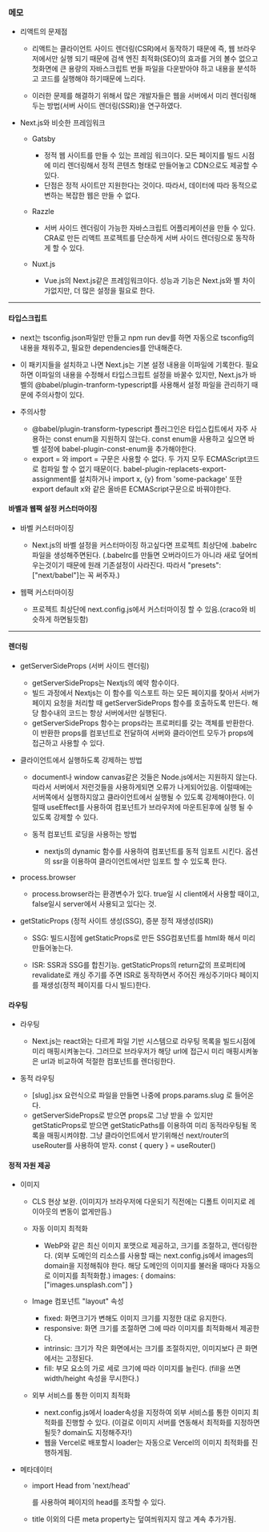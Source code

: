 ### 메모

- 리액트의 문제점

  - 리액트는 클라이언트 사이드 렌더링(CSR)에서 동작하기 때문에
    즉, 웹 브라우저에서만 실행 되기 때문에 검색 엔진 최적화(SEO)의 효과를 거의 볼수 없으고
    첫화면에 큰 용량의 자바스크립트 번들 파일을 다운받아야 하고 내용을 분석하고 코드를 실행해야 하기때문에 느리다.

  - 이러한 문제를 해결하기 위해서 많은 개발자들은 웹을 서버에서 미리 렌더링해두는 방법(서버 사이드 렌더링(SSR))을 연구하였다.

- Next.js와 비슷한 프레임워크

  - Gatsby

    - 정적 웹 사이트를 만들 수 있는 프레임 워크이다.
      모든 페이지를 빌드 시점에 미리 렌더링해서 정적 콘텐츠 형태로 만들어놓고 CDN으로도 제공할 수 있다.
    - 단점은 정적 사이트만 지원한다는 것이다. 따라서, 데이터에 따라 동적으로 변하는 복잡한 웹은 만들 수 없다.

  - Razzle

    - 서버 사이드 렌더링이 가능한 자바스크립트 어플리케이션을 만들 수 있다.
      CRA로 만든 리액트 프로젝트를 단순하게 서버 사이드 렌더링으로 동작하게 할 수 있다.

  - Nuxt.js
    - Vue.js의 Next.js같은 프레임워크이다.
      성능과 기능은 Next.js와 별 차이가없지만, 더 많은 설정을 필요로 한다.

---

#### 타입스크립트

- next는 tsconfig.json파일만 만들고 npm run dev를 하면 자동으로 tsconfig의 내용을 채워주고, 필요한 dependencies를 안내해준다.

- 이 패키지들을 설치하고 나면 Next.js는 기본 설정 내용을 이파일에 기록한다.
  필요하면 이파일의 내용을 수정해서 타입스크립트 설정을 바꿀수 있지만, Next.js가 바벨의 @babel/plugin-tranform-typescript를 사용해서 설정 파일을 관리하기 때문에 주의사항이 있다.

- 주의사항

  - @babel/plugin-transform-typescript 플러그인은 타입스킵트에서 자주 사용하는 const enum을 지원하지 않는다. const enum을 사용하고 싶으면 바벨 설정에 babel-plugin-const-enum을 추가해야한다.
  - export = 와 import = 구문은 사용할 수 없다. 두 가지 모두 ECMAScript코드로 컴파일 할 수 없기 때문이다. babel-plugin-replacets-export-assignment를 설치하거나
    import x, {y} from 'some-package' 또한 export default x와 같은 올바른 ECMAScript구문으로 바꿔야한다.

#### 바벨과 웹팩 설정 커스터마이징

- 바벨 커스터마이징

  - Next.js의 바벨 설정을 커스터마이징 하고싶다면 프로젝트 최상단에 .babelrc파일을 생성해주면된다. (.babelrc를 만들면 오버라이드가 아니라 새로 덮어씌우는것이기 때문에 원래 기존설정이 사라진다. 따라서 "presets": ["next/babel"]는 꼭 써주자.)

- 웹팩 커스터마이징
  - 프로젝트 최상단에 next.config.js에서 커스터마이징 할 수 있음.(craco와 비슷하게 하면될듯함)

---

#### 렌더링

- getServerSideProps (서버 사이드 렌더링)

  - getServerSideProps는 Nextjs의 예약 함수이다.
  - 빌드 과정에서 Nextjs는 이 함수를 익스포트 하는 모든 페이지를 찾아서 서버가 페이지 요청을 처리할 때 getServerSideProps 함수를 호출하도록 만든다.
    해당 함수내의 코드는 항상 서버에서만 실행된다.
  - getServerSideProps 함수는 props라는 프로퍼티를 갖는 객체를 반환한다. 이 반환한 props를 컴포넌트로 전달하여 서버와 클라이언트 모두가 props에 접근하고 사용할 수 있다.

- 클라이언트에서 실행하도록 강제하는 방법

  - document나 window canvas같은 것들은 Node.js에서는 지원하지 않는다. 따라서 서버에서 저런것들을 사용하게되면 오류가 나게되어있음.
    이럴때에는 서버쪽에서 실행하지않고 클라이언트에서 실행될 수 있도록 강제해야한다.
    이럴때 useEffect를 사용하여 컴포넌트가 브라우저에 마운트된후에 실행 될 수 있도록 강제할 수 있다.

  - 동적 컴포넌트 로딩을 사용하는 방법
    - nextjs의 dynamic 함수를 사용하여 컴포넌트를 동적 임포트 시킨다.
      옵션의 ssr을 이용하여 클라이언트에서만 임포트 할 수 있도록 한다.

- process.browser

  - process.browser라는 환경변수가 있다. true일 시 client에서 사용할 때이고, false일시 server에서 사용되고 있다는 것.

- getStaticProps (정적 사이트 생성(SSG), 증분 정적 재생성(ISR))

  - SSG: 빌드시점에 getStaticProps로 만든 SSG컴포넌트를 html화 해서 미리 만들어놓는다.

  - ISR: SSR과 SSG를 합친기능. getStaticProps의 return값의 프로퍼티에 revalidate로 캐싱 주기를 주면 ISR로 동작하면서 주어진 캐싱주기마다 페이지를 재생성(정적 페이지를 다시 빌드)한다.

#### 라우팅

- 라우팅

  - Next.js는 react와는 다르게 파일 기반 시스템으로 라우팅 목록을 빌드시점에 미리 매핑시켜놓는다.
    그러므로 브라우저가 해당 url에 접근시 미리 매핑시켜놓은 url과 비교하여 적절한 컴포넌트를 렌더링한다.

- 동적 라우팅
  - [slug].jsx 요런식으로 파일을 만들면 나중에 props.params.slug 로 들어온다.
  - getServerSideProps로 받으면 props로 그냥 받을 수 있지만
    getStaticProps로 받으면 getStaticPaths를 이용하여 미리 동적라우팅될 목록을 매핑시켜야함.
    그냥 클라이언트에서 받기위해선 next/router의 useRouter를 사용하여 받자. const { query } = useRouter()

#### 정적 자원 제공

- 이미지

  - CLS 현상 보완. (이미지가 브라우저에 다운되기 직전에는 디폴트 이미지로 레이아웃의 변동이 없게만듬.)

  - 자동 이미지 최적화

    - WebP와 같은 최신 이미지 포맷으로 제공하고, 크기를 조절하고, 렌더링한다.
      (외부 도메인의 리소스를 사용할 때는 next.config.js에서 images의 domain을 지정해줘야 한다. 해당 도메인의 이미지를 불러올 때마다 자동으로 이미지를 최적화함.)
      images: { domains: ["images.unsplash.com"] }

  - Image 컴포넌트 "layout" 속성

    - fixed: 화면크기가 변해도 이미지 크기를 지정한 대로 유지한다.
    - responsive: 화면 크기를 조절하면 그에 따라 이미지를 최적화해서 제공한다.
    - intrinsic: 크기가 작은 화면에서는 크기를 조절하지만, 이미지보다 큰 화면에서는 고정된다.
    - fill: 부모 요소의 가로 세로 크기에 따라 이미지를 늘린다. (fill을 쓰면 width/height 속성을 무시한다.)

  - 외부 서비스를 통한 이미지 최적화
    - next.config.js에서 loader속성을 지정하여 외부 서비스를 통한 이미지 최적화를 진행할 수 있다. (이걸로 이미지 서버를 연동해서 최적화를 지정하면 될듯? domain도 지정해주자!)
    - 웹을 Vercel로 배포할시 loader는 자동으로 Vercel의 이미지 최적화를 진행하게됨.

- 메타데이터

  - import Head from 'next/head'
    <Head></Head>를 사용하여 페이지의 head를 조작할 수 있다.

  - title 이외의 다른 meta property는 덮여씌워지지 않고 계속 추가가됨.
